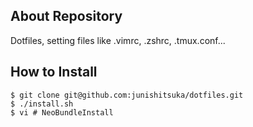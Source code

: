 ## About Repository

Dotfiles, setting files like .vimrc, .zshrc, .tmux.conf...

## How to Install

```
$ git clone git@github.com:junishitsuka/dotfiles.git
$ ./install.sh
$ vi # NeoBundleInstall
```
